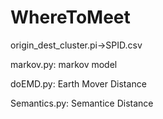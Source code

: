 # WhereToMeet

origin_dest_cluster.pi->SPID.csv

markov.py: markov model

doEMD.py: Earth Mover Distance

Semantics.py: Semantice Distance
